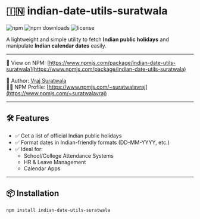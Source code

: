 # 🇮🇳 indian-date-utils-suratwala

![npm](https://img.shields.io/npm/v/indian-date-utils-suratwala)
![npm downloads](https://img.shields.io/npm/dt/indian-date-utils-suratwala)
![license](https://img.shields.io/npm/l/indian-date-utils-suratwala)
 
A lightweight and simple utility to fetch **Indian public holidays** and manipulate **Indian calendar dates** easily.

----

🔗 View on NPM: [https://www.npmjs.com/package/indian-date-utils-suratwala](https://www.npmjs.com/package/indian-date-utils-suratwala)

👤 Author: [Vraj Suratwala](https://github.com/VrajSuratwala)  
🧑‍💻 NPM Profile: [https://www.npmjs.com/~suratwalavraj](https://www.npmjs.com/~suratwalavraj)

---

## 🛠️ Features

- ✅ Get a list of official Indian public holidays
- ✅ Format dates in Indian-friendly formats (DD-MM-YYYY, etc.)
- ✅ Ideal for:
  - School/College Attendance Systems
  - HR & Leave Management
  - Calendar Apps

---

## 📦 Installation

```bash
npm install indian-date-utils-suratwala
